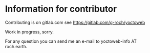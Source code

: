 # Information for contributor

Contributing is on gitlab.com see https://gitlab.com/g-roch/yoctoweb

Work in progress, sorry.

For any question you can send me an e-mail to yoctoweb-info AT roch.earth.

